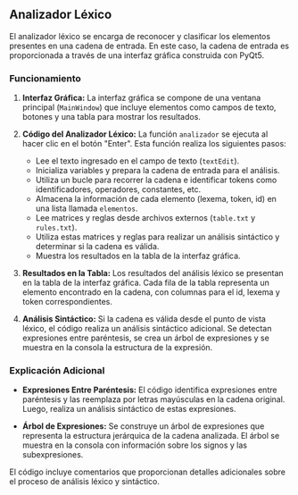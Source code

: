 ## Analizador Léxico

El analizador léxico se encarga de reconocer y clasificar los elementos presentes en una cadena de entrada. En este caso, la cadena de entrada es proporcionada a través de una interfaz gráfica construida con PyQt5.

### Funcionamiento

1. **Interfaz Gráfica:** La interfaz gráfica se compone de una ventana principal (`MainWindow`) que incluye elementos como campos de texto, botones y una tabla para mostrar los resultados.

2. **Código del Analizador Léxico:** La función `analizador` se ejecuta al hacer clic en el botón "Enter". Esta función realiza los siguientes pasos:

   - Lee el texto ingresado en el campo de texto (`textEdit`).
   - Inicializa variables y prepara la cadena de entrada para el análisis.
   - Utiliza un bucle para recorrer la cadena e identificar tokens como identificadores, operadores, constantes, etc.
   - Almacena la información de cada elemento (lexema, token, id) en una lista llamada `elementos`.
   - Lee matrices y reglas desde archivos externos (`table.txt` y `rules.txt`).
   - Utiliza estas matrices y reglas para realizar un análisis sintáctico y determinar si la cadena es válida.
   - Muestra los resultados en la tabla de la interfaz gráfica.

3. **Resultados en la Tabla:** Los resultados del análisis léxico se presentan en la tabla de la interfaz gráfica. Cada fila de la tabla representa un elemento encontrado en la cadena, con columnas para el id, lexema y token correspondientes.

4. **Análisis Sintáctico:** Si la cadena es válida desde el punto de vista léxico, el código realiza un análisis sintáctico adicional. Se detectan expresiones entre paréntesis, se crea un árbol de expresiones y se muestra en la consola la estructura de la expresión.

### Explicación Adicional

- **Expresiones Entre Paréntesis:** El código identifica expresiones entre paréntesis y las reemplaza por letras mayúsculas en la cadena original. Luego, realiza un análisis sintáctico de estas expresiones.

- **Árbol de Expresiones:** Se construye un árbol de expresiones que representa la estructura jerárquica de la cadena analizada. El árbol se muestra en la consola con información sobre los signos y las subexpresiones.

El código incluye comentarios que proporcionan detalles adicionales sobre el proceso de análisis léxico y sintáctico.
